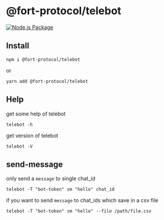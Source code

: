 # @fort-protocol/telebot

[![Node.js Package](https://github.com/FORT-Protocol/telebot/actions/workflows/npm-publish.yml/badge.svg)](https://github.com/FORT-Protocol/telebot/actions/workflows/npm-publish.yml)

## Install

```shell
npm i @fort-protocol/telebot
```

or

```shell
yarn add @fort-protocol/telebot
```

## Help

get some help of telebot

```shell
telebot -h
```

get version of telebot

```shell
telebot -V
```

## send-message

only send a `message` to single chat_id

```shell
telebot -T "bot-token" sm "hello" chat_id
```

if you want to send `message` to chat_ids which save in a csv file

```shell
telebot -T "bot-token" sm "hello" --file /path/file.csv
```
